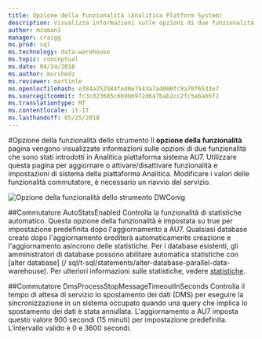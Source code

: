 ```yaml
---
title: Opzione della funzionalità (Analitica Platform System)
description: Visualizza informazioni sulle opzioni di due funzionalità che sono stati introdotti in Analitica piattaforma sistema AU7.
author: mzaman1
manager: craigg
ms.prod: sql
ms.technology: data-warehouse
ms.topic: conceptual
ms.date: 04/24/2018
ms.author: murshedz
ms.reviewer: martinle
ms.openlocfilehash: e384a252584fed0e7543a7a4000fc9a70f6533e7
ms.sourcegitcommit: fc3cd23685c6b9b6972d6a7bab2cc2fc5ebab5f2
ms.translationtype: MT
ms.contentlocale: it-IT
ms.lasthandoff: 05/25/2018
---
```

#<a name="appliance-feature-switch"></a>Opzione della funzionalità dello strumento
Il **opzione della funzionalità** pagina vengono visualizzate informazioni sulle opzioni di due funzionalità che sono stati introdotti in Analitica piattaforma sistema AU7. Utilizzare questa pagina per aggiornare o attivare/disattivare funzionalità e impostazioni di sistema della piattaforma Analitica. Modificare i valori delle funzionalità commutatore, è necessario un riavvio del servizio.

![Opzione della funzionalità dello strumento DWConig](media/feature-switch/SQL_Server_PDW_DWConfig_feature_switch.png "DWConig accessorio funzionalità commutatore") 

##<a name="autostatsenabled-switch"></a>Commutatore AutoStatsEnabled
Controlla la funzionalità di statistiche automatico. Questa opzione della funzionalità è impostata su true per impostazione predefinita dopo l'aggiornamento a AU7. Qualsiasi database creato dopo l'aggiornamento erediterà automaticamente creazione e l'aggiornamento asincrono delle statistiche. Per i database esistenti, gli amministratori di database possono abilitare automatica statistiche con [alter database] (/ sql/t-sql/statements/alter-database-parallel-data-warehouse). Per ulteriori informazioni sulle statistiche, vedere [statistiche](../relational-databases/statistics/statistics.md).

##<a name="dmsprocessstopmessagetimeoutinseconds-switch"></a>Commutatore DmsProcessStopMessageTimeoutInSeconds
Controlla il tempo di attesa di servizio lo spostamento dei dati (DMS) per eseguire la sincronizzazione in un sistema occupato quando una query che implica lo spostamento dei dati è stata annullata. L'aggiornamento a AU7 imposta questo valore 900 secondi (15 minuti) per impostazione predefinita. L'intervallo valido è 0 e 3600 secondi.
